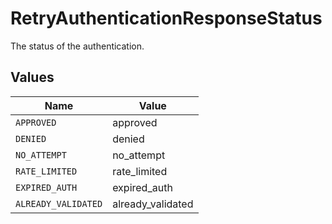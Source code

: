 # RetryAuthenticationResponseStatus

The status of the authentication.


## Values

| Name                | Value               |
| ------------------- | ------------------- |
| `APPROVED`          | approved            |
| `DENIED`            | denied              |
| `NO_ATTEMPT`        | no_attempt          |
| `RATE_LIMITED`      | rate_limited        |
| `EXPIRED_AUTH`      | expired_auth        |
| `ALREADY_VALIDATED` | already_validated   |